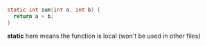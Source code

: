 ```c
static int sum(int a, int b) {
  return a + b;
}
```
**static** here means the function is local (won't be used in other files)
